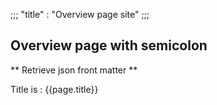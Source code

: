 ;;;
"title" : "Overview page site"
;;;

## Overview page with semicolon

** Retrieve json front matter **

Title is : {{page.title}}







